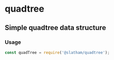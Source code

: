 # quadtree
## Simple quadtree data structure

### Usage
```javascript
const quadTree = require('@slatham/quadtree');

```

